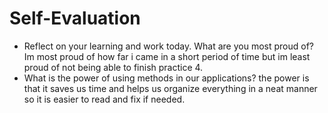 # Self-Evaluation

- Reflect on your learning and work today. What are you most proud of? Im most proud of how far i came in a short period of time but im least proud of not being able to finish practice 4.
- What is the power of using methods in our applications? the power is that it saves us time and helps us organize everything in a neat manner so it is easier to read and fix if needed. 